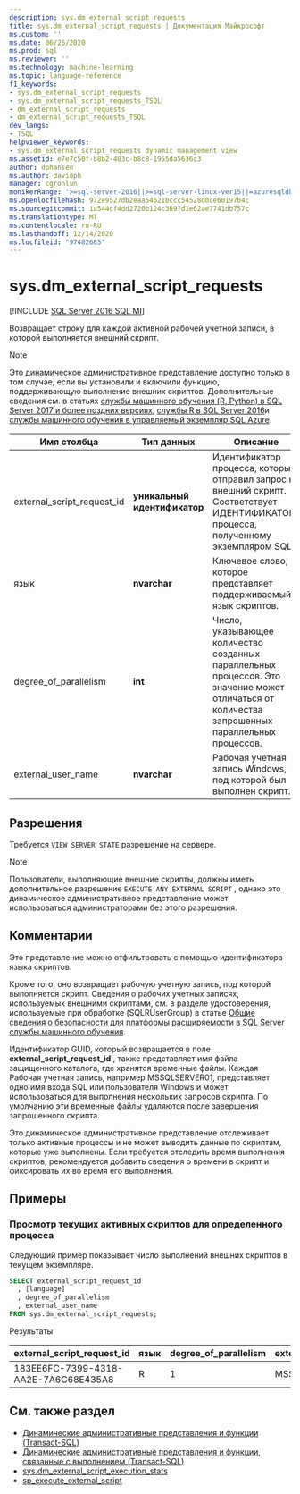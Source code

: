 ```yaml
---
description: sys.dm_external_script_requests
title: sys.dm_external_script_requests | Документация Майкрософт
ms.custom: ''
ms.date: 06/26/2020
ms.prod: sql
ms.reviewer: ''
ms.technology: machine-learning
ms.topic: language-reference
f1_keywords:
- sys.dm_external_script_requests
- sys.dm_external_script_requests_TSQL
- dm_external_script_requests
- dm_external_script_requests_TSQL
dev_langs:
- TSQL
helpviewer_keywords:
- sys.dm_external_script_requests dynamic management view
ms.assetid: e7e7c50f-b8b2-403c-b8c8-1955da5636c3
author: dphansen
ms.author: davidph
manager: cgronlun
monikerRange: '>=sql-server-2016||>=sql-server-linux-ver15||=azuresqldb-mi-current'
ms.openlocfilehash: 972e9527db2eaa546210ccc54528d0ce60197b4c
ms.sourcegitcommit: 1a544cf4dd2720b124c3697d1e62ae7741db757c
ms.translationtype: MT
ms.contentlocale: ru-RU
ms.lasthandoff: 12/14/2020
ms.locfileid: "97482685"
---
```

# <a name="sysdm_external_script_requests"></a>sys.dm_external_script_requests
[!INCLUDE [SQL Server 2016 SQL MI](../../includes/applies-to-version/sqlserver2016-asdbmi.md)]

Возвращает строку для каждой активной рабочей учетной записи, в которой выполняется внешний скрипт.
  
> [!NOTE]
> Это динамическое административное представление доступно только в том случае, если вы установили и включили функцию, поддерживающую выполнение внешних скриптов. Дополнительные сведения см. в статьях [службы машинного обучения (R, Python) в SQL Server 2017 и более поздних версиях](../../machine-learning/sql-server-machine-learning-services.md), [службы R в SQL Server 2016](../../machine-learning/r/sql-server-r-services.md)и [службы машинного обучения в управляемый экземпляр SQL Azure](/azure/azure-sql/managed-instance/machine-learning-services-overview).  
  
|Имя столбца|Тип данных|Описание|  
|-----------------|---------------|-----------------|  
|external_script_request_id|**уникальный идентификатор**|Идентификатор процесса, который отправил запрос на внешний скрипт. Соответствует ИДЕНТИФИКАТОРу процесса, полученному экземпляром SQL.|  
|язык|**nvarchar**|Ключевое слово, которое представляет поддерживаемый язык скриптов. |  
|degree_of_parallelism|**int**|Число, указывающее количество созданных параллельных процессов. Это значение может отличаться от количества запрошенных параллельных процессов.|  
|external_user_name|**nvarchar**|Рабочая учетная запись Windows, под которой был выполнен скрипт.|  
  
## <a name="permissions"></a>Разрешения

 Требуется `VIEW SERVER STATE` разрешение на сервере.  
  
> [!NOTE]
> Пользователи, выполняющие внешние скрипты, должны иметь дополнительное разрешение `EXECUTE ANY EXTERNAL SCRIPT` , однако это динамическое административное представление может использоваться администраторами без этого разрешения. 
  
## <a name="remarks"></a>Комментарии  

Это представление можно отфильтровать с помощью идентификатора языка скриптов.

Кроме того, оно возвращает рабочую учетную запись, под которой выполняется скрипт. Сведения о рабочих учетных записях, используемых внешними скриптами, см. в разделе удостоверения, используемые при обработке (SQLRUserGroup) в статье [Общие сведения о безопасности для платформы расширяемости в SQL Server службы машинного обучения](../../machine-learning/concepts/security.md#sqlrusergroup).

Идентификатор GUID, который возвращается в поле **external_script_request_id** , также представляет имя файла защищенного каталога, где хранятся временные файлы. Каждая Рабочая учетная запись, например MSSQLSERVER01, представляет одно имя входа SQL или пользователя Windows и может использоваться для выполнения нескольких запросов скрипта. По умолчанию эти временные файлы удаляются после завершения запрошенного скрипта.

Это динамическое административное представление отслеживает только активные процессы и не может выводить данные по скриптам, которые уже выполнены. Если требуется отследить время выполнения скриптов, рекомендуется добавить сведения о времени в скрипт и фиксировать их во время его выполнения.

## <a name="examples"></a>Примеры  
  
### <a name="viewing-the-currently-active-scripts-for-a-particular-process"></a>Просмотр текущих активных скриптов для определенного процесса

 Следующий пример показывает число выполнений внешних скриптов в текущем экземпляре.  
  
```sql
SELECT external_script_request_id
  , [language]
  , degree_of_parallelism
  , external_user_name
FROM sys.dm_external_script_requests;
```  

Результаты  

external_script_request_id  |язык  |degree_of_parallelism  |external_user_name  
---------|---------|---------|---------
183EE6FC-7399-4318-AA2E-7A6C68E435A8     |     R    |      1   |  MSSQLSERVER01

## <a name="see-also"></a>См. также раздел

+ [Динамические административные представления и функции (Transact-SQL)](~/relational-databases/system-dynamic-management-views/system-dynamic-management-views.md)
+ [Динамические административные представления и функции, связанные с выполнением (Transact-SQL)](../../relational-databases/system-dynamic-management-views/execution-related-dynamic-management-views-and-functions-transact-sql.md)  
+ [sys.dm_external_script_execution_stats](../../relational-databases/system-dynamic-management-views/sys-dm-external-script-execution-stats.md)
+ [sp_execute_external_script](../../relational-databases/system-stored-procedures/sp-execute-external-script-transact-sql.md)  
